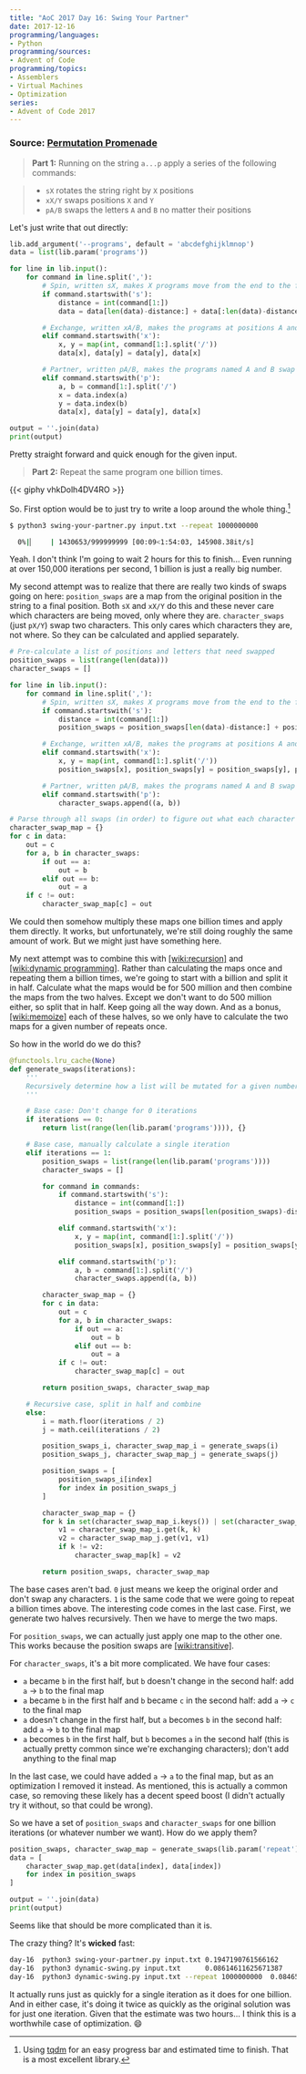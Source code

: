 ```yaml
---
title: "AoC 2017 Day 16: Swing Your Partner"
date: 2017-12-16
programming/languages:
- Python
programming/sources:
- Advent of Code
programming/topics:
- Assemblers
- Virtual Machines
- Optimization
series:
- Advent of Code 2017
---
```

### Source: [Permutation Promenade](http://adventofcode.com/2017/day/16)

> **Part 1:** Running on the string `a...p` apply a series of the following commands:

> - `sX` rotates the string right by `X` positions
> - `xX/Y` swaps positions `X` and `Y`
> - `pA/B` swaps the letters `A` and `B` no matter their positions

<!--more-->

Let's just write that out directly:

```python
lib.add_argument('--programs', default = 'abcdefghijklmnop')
data = list(lib.param('programs'))

for line in lib.input():
    for command in line.split(','):
        # Spin, written sX, makes X programs move from the end to the front, but maintain their order otherwise.
        if command.startswith('s'):
            distance = int(command[1:])
            data = data[len(data)-distance:] + data[:len(data)-distance]

        # Exchange, written xA/B, makes the programs at positions A and B swap places.
        elif command.startswith('x'):
            x, y = map(int, command[1:].split('/'))
            data[x], data[y] = data[y], data[x]

        # Partner, written pA/B, makes the programs named A and B swap places.
        elif command.startswith('p'):
            a, b = command[1:].split('/')
            x = data.index(a)
            y = data.index(b)
            data[x], data[y] = data[y], data[x]

output = ''.join(data)
print(output)
```

Pretty straight forward and quick enough for the given input.

> **Part 2:** Repeat the same program one billion times.

{{< giphy vhkDolh4DV4RO >}}

So. First option would be to just try to write a loop around the whole thing.[^tqdm]

```bash
$ python3 swing-your-partner.py input.txt --repeat 1000000000

  0%|▏    | 1430653/999999999 [00:09<1:54:03, 145908.38it/s]
```

Yeah. I don't think I'm going to wait 2 hours for this to finish... Even running at over 150,000 iterations per second, 1 billion is just a really big number.

My second attempt was to realize that there are really two kinds of swaps going on here: `position_swaps` are a map from the original position in the string to a final position. Both `sX` and `xX/Y` do this and these never care which characters are being moved, only where they are. `character_swaps` (just `pX/Y`) swap two characters. This only cares which characters they are, not where. So they can be calculated and applied separately.

```python
# Pre-calculate a list of positions and letters that need swapped
position_swaps = list(range(len(data)))
character_swaps = []

for line in lib.input():
    for command in line.split(','):
        # Spin, written sX, makes X programs move from the end to the front, but maintain their order otherwise.
        if command.startswith('s'):
            distance = int(command[1:])
            position_swaps = position_swaps[len(data)-distance:] + position_swaps[:len(data)-distance]

        # Exchange, written xA/B, makes the programs at positions A and B swap places.
        elif command.startswith('x'):
            x, y = map(int, command[1:].split('/'))
            position_swaps[x], position_swaps[y] = position_swaps[y], position_swaps[x]

        # Partner, written pA/B, makes the programs named A and B swap places.
        elif command.startswith('p'):
            character_swaps.append((a, b))

# Parse through all swaps (in order) to figure out what each character ends up as
character_swap_map = {}
for c in data:
    out = c
    for a, b in character_swaps:
        if out == a:
            out = b
        elif out == b:
            out = a
    if c != out:
        character_swap_map[c] = out
```

We could then somehow multiply these maps one billion times and apply them directly. It works, but unfortunately, we're still doing roughly the same amount of work. But we might just have something here.

My next attempt was to combine this with [[wiki:recursion]]() and [[wiki:dynamic programming]](). Rather than calculating the maps once and repeating them a billion times, we're going to start with a billion and split it in half. Calculate what the maps would be for 500 million and then combine the maps from the two halves. Except we don't want to do 500 million either, so split that in half. Keep going all the way down. And as a bonus, [[wiki:memoize]]() each of these halves, so we only have to calculate the two maps for a given number of repeats once.

So how in the world do we do this?

```python
@functools.lru_cache(None)
def generate_swaps(iterations):
    '''
    Recursively determine how a list will be mutated for a given number of mutations.
    '''

    # Base case: Don't change for 0 iterations
    if iterations == 0:
        return list(range(len(lib.param('programs')))), {}

    # Base case, manually calculate a single iteration
    elif iterations == 1:
        position_swaps = list(range(len(lib.param('programs'))))
        character_swaps = []

        for command in commands:
            if command.startswith('s'):
                distance = int(command[1:])
                position_swaps = position_swaps[len(position_swaps)-distance:] + position_swaps[:len(position_swaps)-distance]

            elif command.startswith('x'):
                x, y = map(int, command[1:].split('/'))
                position_swaps[x], position_swaps[y] = position_swaps[y], position_swaps[x]

            elif command.startswith('p'):
                a, b = command[1:].split('/')
                character_swaps.append((a, b))

        character_swap_map = {}
        for c in data:
            out = c
            for a, b in character_swaps:
                if out == a:
                    out = b
                elif out == b:
                    out = a
            if c != out:
                character_swap_map[c] = out

        return position_swaps, character_swap_map

    # Recursive case, split in half and combine
    else:
        i = math.floor(iterations / 2)
        j = math.ceil(iterations / 2)

        position_swaps_i, character_swap_map_i = generate_swaps(i)
        position_swaps_j, character_swap_map_j = generate_swaps(j)

        position_swaps = [
            position_swaps_i[index]
            for index in position_swaps_j
        ]

        character_swap_map = {}
        for k in set(character_swap_map_i.keys()) | set(character_swap_map_j.keys()):
            v1 = character_swap_map_i.get(k, k)
            v2 = character_swap_map_j.get(v1, v1)
            if k != v2:
                character_swap_map[k] = v2

        return position_swaps, character_swap_map
```

The base cases aren't bad. `0` just means we keep the original order and don't swap any characters. `1` is the same code that we were going to repeat a billion times above. The interesting code comes in the last case. First, we generate two halves recursively. Then we have to merge the two maps.

For `position_swaps`, we can actually just apply one map to the other one. This works because the position swaps are [[wiki:transitive]]().

For `character_swaps`, it's a bit more complicated. We have four cases:

- `a` became `b` in the first half, but `b` doesn't change in the second half: add `a` -> `b` to the final map
- `a` became `b` in the first half and `b` became `c` in the second half: add `a` -> `c` to the final map
- `a` doesn't change in the first half, but `a` becomes `b` in the second half: add `a` -> `b` to the final map
- `a` becomes `b` in the first half, but `b` becomes `a` in the second half (this is actually pretty common since we're exchanging characters); don't add anything to the final map

In the last case, we could have added `a` -> `a` to the final map, but as an optimization I removed it instead. As mentioned, this is actually a common case, so removing these likely has a decent speed boost (I didn't actually try it without, so that could be wrong).

So we have a set of `position_swaps` and `character_swaps` for one billion iterations (or whatever number we want). How do we apply them?

```python
position_swaps, character_swap_map = generate_swaps(lib.param('repeat'))
data = [
    character_swap_map.get(data[index], data[index])
    for index in position_swaps
]

output = ''.join(data)
print(output)
```

Seems like that should be more complicated than it is.

The crazy thing? It's **wicked** fast:

```bash
day-16  python3 swing-your-partner.py input.txt 0.1947190761566162      kpfonjglcibaedhm
day-16  python3 dynamic-swing.py input.txt      0.08614611625671387     kpfonjglcibaedhm
day-16  python3 dynamic-swing.py input.txt --repeat 1000000000  0.0846567153930664      odiabmplhfgjcekn
```

It actually runs just as quickly for a single iteration as it does for one billion. And in either case, it's doing it twice as quickly as the original solution was for just one iteration. Given that the estimate was two hours... I think this is a worthwhile case of optimization. :smile:

[^tqdm]: Using [tqdm](https://github.com/noamraph/tqdm) for an easy progress bar and estimated time to finish. That is a most excellent library.
